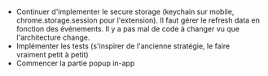 - Continuer d'implementer le secure storage (keychain sur mobile, chrome.storage.session pour l'extension). Il faut gérer le refresh data en fonction des événements.
Il y a pas mal de code à changer vu que l'architecture change.
- Implémenter les tests (s'inspirer de l'ancienne stratégie, le faire vraiment petit à petit)
- Commencer la partie popup in-app